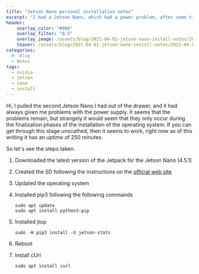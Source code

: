 ```yaml
---
title: "Jetson Nano personal installation notes"
excerpt: "I had a Jetson Nano, which had a power problem, after some time while installing the OS it turns itself off. In this article I report the experience in question and some simple configuration steps"
header: 
    overlay_color: "#000"
    overlay_filter: "0.5"
    overlay_image: /assets/blog/2021-04-01-jetson-nano-install-notes/2021-04-01-jetson-nano-install-notes-teaser.png
    teaser: /assets/blog/2021-04-01-jetson-nano-install-notes/2021-04-01-jetson-nano-install-notes-teaser.png
categories:
  #- Blog
  - Notes
tags:
  - nvidia
  - jetson
  - nano
  - install
---
```


Hi, I pulled the second Jetson Nano I had out of the drawer, and it had always given me problems with the power supply.
It seems that the problems remain, but strangely it would seem that they only occur during the finalization phases of the installation of the operating system. If you can get through this stage unscathed, then it seems to work, right now as of this writing it has an uptime of 250 minutes.

So let's see the steps taken.

1. Downloaded the latest version of the Jetpack for the Jetson Nano (4.5.1)
2. Created the SD following the instructions on the [official web site](https://developer.nvidia.com/embedded/learn/get-started-jetson-nano-devkit#write)
3. Updated the operating system
4. Installed pip3 following the following commands

    ```shell
    sudo apt update
    sudo apt install python3-pip
    ```

5. Installed jtop

    ```shell
    sudo -H pip3 install -U jetson-stats
    ```

6. Reboot
7. Install cUrl

    ```shell
    sudo apt install curl
    ```
